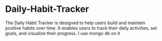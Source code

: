# Daily-Habit-Tracker
 The Daily Habit Tracker is designed to help users build and maintain positive habits over time. It enables users to track their daily activities, set goals, and visualize their progress.  I use mongo db on it  
